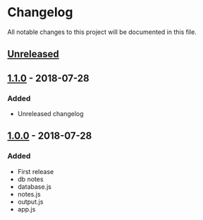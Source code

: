 # Changelog

All notable changes to this project will be documented in this file.

## [Unreleased](https://github.com/colomfernando/notes-app-node/compare/v1.1.0...head)

## [1.1.0](https://github.com/colomfernando/notes-app-node/compare/v1.0.0...v1.1.0) - 2018-07-28

### Added

- Unreleased changelog

## [1.0.0](https://github.com/colomfernando/notes-app-node/releases/tag/v1.0.0) - 2018-07-28

### Added

- First release
- db notes
- database.js
- notes.js
- output.js
- app.js
